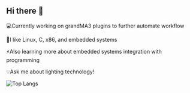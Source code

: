 ## Hi there 👋

<!--
**4ubiks/4ubiks** is a ✨ _special_ ✨ repository because its `README.md` (this file) appears on your GitHub profile.

Here are some ideas to get you started:

- 🔭 I’m currently working on ...
- 🌱 I’m currently learning ...
- 👯 I’m looking to collaborate on ...
- 🤔 I’m looking for help with ...
- 💬 Ask me about ...
- 📫 How to reach me: ...
- 😄 Pronouns: ...
- ⚡ Fun fact: ...
-->

💻Currently working on grandMA3 plugins to further automate workflow

🌱I like Linux, C, x86, and embedded systems

⚡Also learning more about embedded systems integration with programming

💡Ask me about lighting technology!

![Top Langs](https://github-readme-stats.vercel.app/api/top-langs/?username=4ubiks&hide=python,javascript,powershell,HTML,CSS,SCSS&theme=tokyonight)
